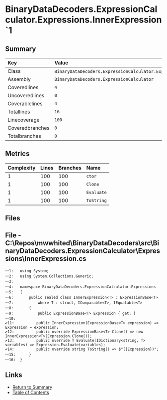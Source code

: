 ﻿# BinaryDataDecoders.ExpressionCalculator.Expressions.InnerExpression`1

## Summary

| Key             | Value                                                                   |
| :-------------- | :---------------------------------------------------------------------- |
| Class           | `BinaryDataDecoders.ExpressionCalculator.Expressions.InnerExpression`1` |
| Assembly        | `BinaryDataDecoders.ExpressionCalculator`                               |
| Coveredlines    | `4`                                                                     |
| Uncoveredlines  | `0`                                                                     |
| Coverablelines  | `4`                                                                     |
| Totallines      | `16`                                                                    |
| Linecoverage    | `100`                                                                   |
| Coveredbranches | `0`                                                                     |
| Totalbranches   | `0`                                                                     |

## Metrics

| Complexity | Lines | Branches | Name       |
| :--------- | :---- | :------- | :--------- |
| 1          | 100   | 100      | `ctor`     |
| 1          | 100   | 100      | `Clone`    |
| 1          | 100   | 100      | `Evaluate` |
| 1          | 100   | 100      | `ToString` |

## Files

## File - C:\Repos\mwwhited\BinaryDataDecoders\src\BinaryDataDecoders.ExpressionCalculator\Expressions\InnerExpression.cs

```CSharp
〰1:   using System;
〰2:   using System.Collections.Generic;
〰3:   
〰4:   namespace BinaryDataDecoders.ExpressionCalculator.Expressions
〰5:   {
〰6:       public sealed class InnerExpression<T> : ExpressionBase<T>
〰7:           where T : struct, IComparable<T>, IEquatable<T>
〰8:       {
〰9:           public ExpressionBase<T> Expression { get; }
〰10:  
✔11:          public InnerExpression(ExpressionBase<T> expression) => Expression = expression;
✔12:          public override ExpressionBase<T> Clone() => new InnerExpression<T>(Expression.Clone());
✔13:          public override T Evaluate(IDictionary<string, T> variables) => Expression.Evaluate(variables);
✔14:          public override string ToString() => $"({Expression})";
〰15:      }
〰16:  }
```

## Links

* [Return to Summary](Summary.md)
* [Table of Contents](../TOC.md)

